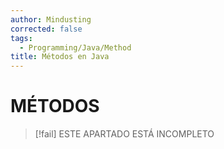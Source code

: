 ```yaml
---
author: Mindusting
corrected: false
tags:
  - Programming/Java/Method
title: Métodos en Java
---
```


# MÉTODOS

> [!fail] ESTE APARTADO ESTÁ INCOMPLETO
